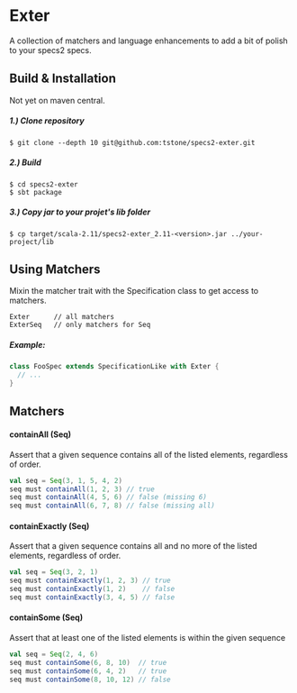 # Exter

A collection of matchers and language enhancements to add a bit of polish to your specs2 specs.


## Build & Installation

Not yet on maven central.

##### 1.) Clone repository

```shell
$ git clone --depth 10 git@github.com:tstone/specs2-exter.git
```

##### 2.) Build

```shell
$ cd specs2-exter
$ sbt package
```

##### 3.) Copy jar to your projet's lib folder

```shell
$ cp target/scala-2.11/specs2-exter_2.11-<version>.jar ../your-project/lib
```

## Using Matchers

Mixin the matcher trait with the Specification class to get access to matchers.

```
Exter      // all matchers
ExterSeq   // only matchers for Seq
```

##### Example:

```scala
class FooSpec extends SpecificationLike with Exter {
  // ...
}
```

## Matchers


#### containAll (Seq)

Assert that a given sequence contains all of the listed elements, regardless of order.

```scala
val seq = Seq(3, 1, 5, 4, 2)
seq must containAll(1, 2, 3) // true
seq must containAll(4, 5, 6) // false (missing 6)
seq must containAll(6, 7, 8) // false (missing all)
```

#### containExactly (Seq)

Assert that a given sequence contains all and no more of the listed elements, regardless of order.

```scala
val seq = Seq(3, 2, 1)
seq must containExactly(1, 2, 3) // true
seq must containExactly(1, 2)    // false
seq must containExactly(3, 4, 5) // false
```
#### containSome (Seq)

Assert that at least one of the listed elements is within the given sequence

```scala
val seq = Seq(2, 4, 6)
seq must containSome(6, 8, 10)  // true
seq must containSome(6, 4, 2)   // true
seq must containSome(8, 10, 12) // false
```